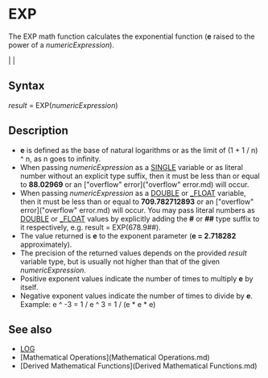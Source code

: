 # EXP

The EXP math function calculates the exponential function (**e** raised to the power of a *numericExpression*).

  

|  |

## Syntax

*result* = EXP(*numericExpression*)
  

## Description

* **e** is defined as the base of natural logarithms or as the limit of (1 + 1 / n) ^ n, as n goes to infinity.
* When passing *numericExpression* as a [SINGLE](SINGLE.md) variable or as literal number without an explicit type suffix, then it must be less than or equal to **88.02969** or an ["overflow" error]("overflow" error.md) will occur.
* When passing *numericExpression* as a [DOUBLE](DOUBLE.md) or [_FLOAT](_FLOAT.md) variable, then it must be less than or equal to **709.782712893** or an ["overflow" error]("overflow" error.md) will occur. You may pass literal numbers as [DOUBLE](DOUBLE.md) or [_FLOAT](_FLOAT.md) values by explicitly adding the **#** or **##** type suffix to it respectively, e.g. result = EXP(678.9##).
* The value returned is **e** to the exponent parameter (**e = 2.718282** approximately).
* The precision of the returned values depends on the provided *result* variable type, but is usually not higher than that of the given *numericExpression*.
* Positive exponent values indicate the number of times to multiply **e** by itself.
* Negative exponent values indicate the number of times to divide by **e**. Example: e ^ -3 = 1 / e ^ 3 = 1 / (e * e * e)

  

## See also

* [LOG](LOG.md)
* [Mathematical Operations](Mathematical Operations.md)
* [Derived Mathematical Functions](Derived Mathematical Functions.md)

  
